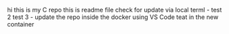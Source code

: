 hi
this is my C repo
this is readme file
check for update via local terml - test 2
test 3 - update the repo inside the docker using VS Code
teat in the new container
